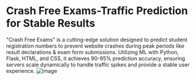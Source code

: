 # Crash Free Exams-Traffic Prediction for Stable Results
"Crash Free Exams" is a cutting-edge solution designed to predict student registration numbers to prevent website crashes during peak periods like result declarations & exam form submissions. Utilizing ML with Python, Flask, HTML, and CSS, it achieves 90-95% prediction accuracy, ensuring servers scale dynamically to handle traffic spikes and provide a stable user experience. 
![image](https://github.com/GunjanBholane/Crash-Free-Exams-Traffic-Prediction-for-Stable-Results/assets/152423360/1e10a70b-44ee-4a7d-ab8c-42fabe5de81e)
